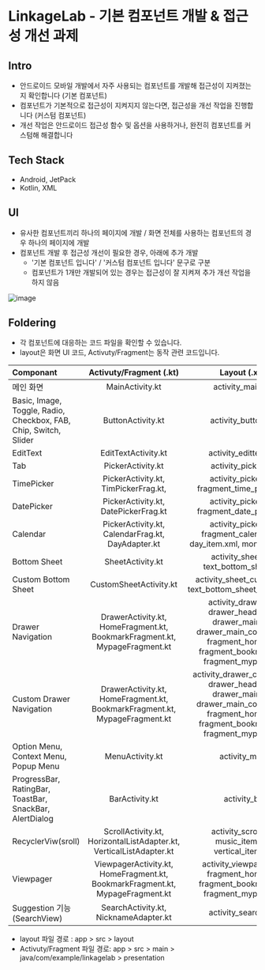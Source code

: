 # LinkageLab - 기본 컴포넌트 개발 & 접근성 개선 과제

## Intro
- 안드로이드 모바일 개발에서 자주 사용되는 컴포넌트를 개발해 접근성이 지켜졌는지 확인합니다 (기본 컴포넌트)
- 컴포넌트가 기본적으로 접근성이 지켜지지 않는다면, 접근성을 개선 작업을 진행합니다 (커스텀 컴포넌트)
- 개선 작업은 안드로이드 접근성 함수 및 옵션을 사용하거나, 완전히 컴포넌트를 커스텀해 해결합니다


## Tech Stack
- Android, JetPack
- Kotlin, XML

## UI
- 유사한 컴포넌트끼리 하나의 페이지에 개발 / 화면 전체를 사용하는 컴포넌트의 경우 하나의 페이지에 개발
- 컴포넌트 개발 후 접근성 개선이 필요한 경우, 아래에 추가 개발
  - '기본 컴포넌트 입니다' / '커스텀 컴포넌트 입니다' 문구로 구분
  - 컴포넌트가 1개만 개발되어 있는 경우는 접근성이 잘 지켜져 추가 개선 작업을 하지 않음
  
![image](https://github.com/user-attachments/assets/32a6d167-4fc1-4d38-a78c-9670f241b7b2)


## Foldering
- 각 컴포넌트에 대응하는 코드 파일을 확인할 수 있습니다.
- layout은 화면 UI 코드, Activuty/Fragment는 동작 관련 코드입니다. 

|  Componant | Activuty/Fragment (.kt) |  Layout (.xml) | 
| :----------- | :------------: | :------------: |
|  메인 화면 |   MainActivity.kt   |   activity_main.xml  |
|  Basic, Image, Toggle, Radio, Checkbox, FAB, Chip, Switch, Slider |   ButtonActivity.kt   |   activity_button.xml  |
|  EditText  |   EditTextActivity.kt   |  activity_edittext.xml  |
|  Tab  |   PickerActivity.kt   |  activity_picker.xml  |
|  TimePicker  |   PickerActivity.kt, TimPickerFrag.kt,  |  activity_picker.xml, fragment_time_picker.xml |
|  DatePicker  |   PickerActivity.kt, DatePickerFrag.kt  |  activity_picker.xml, fragment_date_picker.xml  |
|  Calendar  |   PickerActivity.kt, CalendarFrag.kt, DayAdapter.kt  |  activity_picker.xml, fragment_calendar.xml, day_item.xml, month_item.xml  |
|  Bottom Sheet  |  SheetActivity.kt   |    activity_sheet.xml, text_bottom_sheet.xml  |
|  Custom Bottom Sheet  |  CustomSheetActivity.kt    |   activity_sheet_custom.xml, text_bottom_sheet_custom.xml  |
|  Drawer Navigation  |   DrawerActivity.kt, HomeFragment.kt, BookmarkFragment.kt, MypageFragment.kt    |    activity_drawer.xml, drawer_header.xml, drawer_main.xml, drawer_main_content.xml, fragment_home.xml, fragment_bookmark.xml, fragment_mypage.xml  |
|  Custom Drawer Navigation  |   DrawerActivity.kt, HomeFragment.kt, BookmarkFragment.kt, MypageFragment.kt    |    activity_drawer_custom.xml, drawer_header.xml, drawer_main.xml, drawer_main_content.xml, fragment_home.xml, fragment_bookmark.xml, fragment_mypage.xml  |
| Option Menu, Context Menu, Popup Menu  |   MenuActivity.kt   |   activity_menu  |
| ProgressBar, RatingBar, ToastBar, SnackBar, AlertDialog  |  BarActivity.kt    |   activity_bar  |
| RecyclerViw(sroll)  |  ScrollActivity.kt, HorizontalListAdapter.kt, VerticalListAdapter.kt   |   activity_scroll.xml, music_item.xml, vertical_item.xml  |
| Viewpager |  ViewpagerActivity.kt, HomeFragment.kt, BookmarkFragment.kt, MypageFragment.kt    |   activity_viewpager.xml,  fragment_home.xml, fragment_bookmark.xml, fragment_mypage.xml    |
| Suggestion 기능 (SearchView) |  SearchActivity.kt, NicknameAdapter.kt   |  activity_searchview  |


- layout 파일 경로 : app > src > layout
- Activuty/Fragment 파일 경로: app > src > main > java/com/example/linkagelab > presentation
